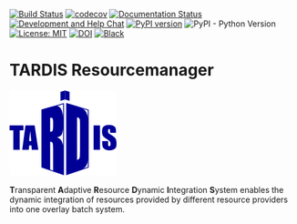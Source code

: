 [![Build Status](https://travis-ci.org/MatterMiners/tardis.svg?branch=master)](https://travis-ci.org/MatterMiners/tardis)
[![codecov](https://codecov.io/gh/MatterMiners/tardis/branch/master/graph/badge.svg)](https://codecov.io/gh/MatterMiners/tardis)
[![Documentation Status](https://readthedocs.org/projects/cobald-tardis/badge/?version=latest)](https://cobald-tardis.readthedocs.io/en/latest/?badge=latest)
[![Development and Help Chat](https://badges.gitter.im/MatterMiners.png)](https://gitter.im/MatterMiners/community)
[![PyPI version](https://badge.fury.io/py/cobald-tardis.svg)](https://badge.fury.io/py/cobald-tardis)
![PyPI - Python Version](https://img.shields.io/pypi/pyversions/cobald-tardis.svg?style=flat-square)
[![License: MIT](https://img.shields.io/badge/License-MIT-yellow.svg)](https://github.com/MatterMiners/tardis/blob/master/LICENSE.txt)
[![DOI](https://zenodo.org/badge/132791417.svg)](https://zenodo.org/badge/latestdoi/132791417)
[![Black](https://img.shields.io/badge/code%20style-black-000000.svg)](https://github.com/psf/black)

# TARDIS Resourcemanager

![](docs/pics/TARDIS_logo.svg)

**T**ransparent **A**daptive **R**esource **D**ynamic **I**ntegration **S**ystem 
enables the dynamic integration of resources provided by different resource
providers into one overlay batch system.
